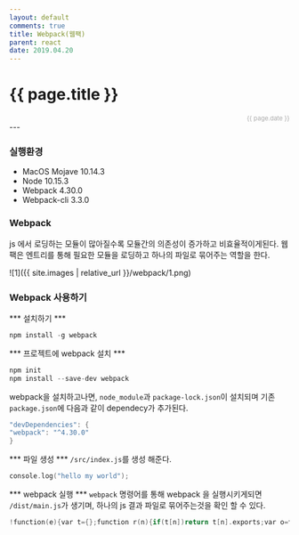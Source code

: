 ```yaml
---
layout: default
comments: true
title: Webpack(웹팩)
parent: react
date: 2019.04.20
---
```


<h1>{{ page.title }}</h1>  
<div style="text-align:right; font-size:11px; color:#aaa">{{ page.date }} </div>
---

### 실행환경
- MacOS Mojave 10.14.3
- Node 10.15.3
- Webpack 4.30.0
- Webpack-cli 3.3.0 

### Webpack
js 에서 로딩하는 모듈이 많아질수록 모듈간의 의존성이 증가하고 비효율적이게된다. 웹팩은 엔트리를 통해 필요한 모듈을 로딩하고 하나의 파일로 묶어주는 역할을 한다.   

![1]({{ site.images | relative_url }}/webpack/1.png)    


### Webpack 사용하기

*** 설치하기 ***
```c
npm install -g webpack
```

*** 프로젝트에 webpack 설치 ***
```c
npm init
npm install --save-dev webpack
```
webpack을 설치하고나면, `node_module`과 `package-lock.json`이 설치되며 기존 `package.json`에 다음과 같이 dependecy가 추가된다.  

```c
"devDependencies": {
"webpack": "^4.30.0"
}
```

*** 파일 생성 ***
`/src/index.js`를 생성 해준다.
```c
console.log("hello my world");
```

*** webpack 실행 ***
`webpack` 명령어를 통해 webpack 을 실행시키게되면 `/dist/main.js`가 생기며, 하나의 js 결과 파일로 묶어주는것을 확인 할 수 있다.
```c
!function(e){var t={};function r(n){if(t[n])return t[n].exports;var o=t[n]={i:n,l:!1,exports:{}};return e[n].call(o.exports,o,o.exports,r),o.l=!0,o.exports}r.m=e,r.c=t,r.d=function(e,t,n){r.o(e,t)||Object.defineProperty(e,t,{enumerable:!0,get:n})},r.r=function(e){"undefined"!=typeof Symbol&&Symbol.toStringTag&&Object.defineProperty(e,Symbol.toStringTag,{value:"Module"}),Object.defineProperty(e,"__esModule",{value:!0})},r.t=function(e,t){if(1&t&&(e=r(e)),8&t)return e;if(4&t&&"object"==typeof e&&e&&e.__esModule)return e;var n=Object.create(null);if(r.r(n),Object.defineProperty(n,"default",{enumerable:!0,value:e}),2&t&&"string"!=typeof e)for(var o in e)r.d(n,o,function(t){return e[t]}.bind(null,o));return n},r.n=function(e){var t=e&&e.__esModule?function(){return e.default}:function(){return e};return r.d(t,"a",t),t},r.o=function(e,t){return Object.prototype.hasOwnProperty.call(e,t)},r.p="",r(r.s=0)}([function(e,t){console.log("hello my world")}]);
```



